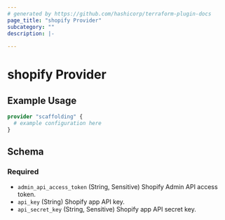 ```yaml
---
# generated by https://github.com/hashicorp/terraform-plugin-docs
page_title: "shopify Provider"
subcategory: ""
description: |-
  
---
```


# shopify Provider



## Example Usage

```terraform
provider "scaffolding" {
  # example configuration here
}
```

<!-- schema generated by tfplugindocs -->
## Schema

### Required

- `admin_api_access_token` (String, Sensitive) Shopify Admin API access token.
- `api_key` (String) Shopify app API key.
- `api_secret_key` (String, Sensitive) Shopify app API secret key.
